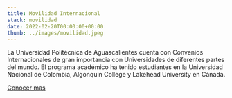 ```yaml
---
title: Movilidad Internacional
stack: movilidad
date: 2022-02-20T00:00:00+00:00
thumb: ../images/movilidad.jpeg
---
```




La Universidad Politécnica de Aguascalientes cuenta con Convenios Internacionales de gran importancia con Universidades de diferentes partes del mundo. El programa académico ha tenido estudiantes en la Universidad Nacional de Colombia, Algonquin College y Lakehead University en Cánada.


<a href="https://upa.edu.mx/vinculacion/movilidad-academica/#" target="_blank">Conocer mas</a>